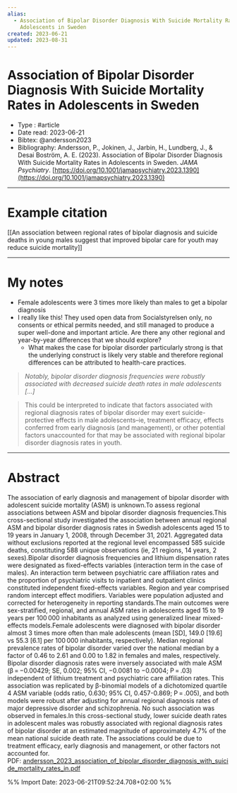 ```yaml
---
alias:
  - Association of Bipolar Disorder Diagnosis With Suicide Mortality Rates in
    Adolescents in Sweden
created: 2023-06-21
updated: 2023-08-31
---
```


# Association of Bipolar Disorder Diagnosis With Suicide Mortality Rates in Adolescents in Sweden

- Type : #article 
- Date read: 2023-06-21
- Bibtex: @andersson2023
- Bibliography: Andersson, P., Jokinen, J., Jarbin, H., Lundberg, J., & Desai Boström, A. E. (2023). Association of Bipolar Disorder Diagnosis With Suicide Mortality Rates in Adolescents in Sweden. _JAMA Psychiatry_. [https://doi.org/10.1001/jamapsychiatry.2023.1390](https://doi.org/10.1001/jamapsychiatry.2023.1390)

---
# Example citation

[[An association between regional rates of bipolar diagnosis and suicide deaths in young males suggest that improved bipolar care for youth may reduce suicide mortality]]

---
# My notes
- Female adolescents were 3 times more likely than males to get a bipolar diagnosis
- I really like this! They used open data from Socialstyrelsen only, no consents or ethical permits needed, and still managed to produce a super well-done and important article. Are there any other regional and year-by-year differences that we should explore? 
	- What makes the case for bipolar disorder particularly strong is that the underlying construct is likely very stable and therefore regional differences can be attributed to health-care practices.

> *Notably, bipolar disorder diagnosis frequencies were robustly associated with decreased suicide death rates in male adolescents [...]*

> This could be interpreted to indicate that factors associated with regional diagnosis rates of bipolar disorder may exert suicide-protective effects in male adolescents–ie, treatment efficacy, effects conferred from early diagnosis (and management), or other potential factors unaccounted for that may be associated with regional bipolar disorder diagnosis rates in youth.


---

# Abstract
The association of early diagnosis and management of bipolar disorder with adolescent suicide mortality (ASM) is unknown.To assess regional associations between ASM and bipolar disorder diagnosis frequencies.This cross-sectional study investigated the association between annual regional ASM and bipolar disorder diagnosis rates in Swedish adolescents aged 15 to 19 years in January 1, 2008, through December 31, 2021. Aggregated data without exclusions reported at the regional level encompassed 585 suicide deaths, constituting 588 unique observations (ie, 21 regions, 14 years, 2 sexes).Bipolar disorder diagnosis frequencies and lithium dispensation rates were designated as fixed-effects variables (interaction term in the case of males). An interaction term between psychiatric care affiliation rates and the proportion of psychiatric visits to inpatient and outpatient clinics constituted independent fixed-effects variables. Region and year comprised random intercept effect modifiers. Variables were population adjusted and corrected for heterogeneity in reporting standards.The main outcomes were sex-stratified, regional, and annual ASM rates in adolescents aged 15 to 19 years per 100 000 inhabitants as analyzed using generalized linear mixed-effects models.Female adolescents were diagnosed with bipolar disorder almost 3 times more often than male adolescents (mean [SD], 149.0 [19.6] vs 55.3 [6.1] per 100 000 inhabitants, respectively). Median regional prevalence rates of bipolar disorder varied over the national median by a factor of 0.46 to 2.61 and 0.00 to 1.82 in females and males, respectively. Bipolar disorder diagnosis rates were inversely associated with male ASM (β = −0.00429; SE, 0.002; 95% CI, −0.0081 to −0.0004; P = .03) independent of lithium treatment and psychiatric care affiliation rates. This association was replicated by β-binomial models of a dichotomized quartile 4 ASM variable (odds ratio, 0.630; 95% CI, 0.457-0.869; P = .005), and both models were robust after adjusting for annual regional diagnosis rates of major depressive disorder and schizophrenia. No such association was observed in females.In this cross-sectional study, lower suicide death rates in adolescent males was robustly associated with regional diagnosis rates of bipolar disorder at an estimated magnitude of approximately 4.7% of the mean national suicide death rate. The associations could be due to treatment efficacy, early diagnosis and management, or other factors not accounted for.
PDF: [andersson_2023_association_of_bipolar_disorder_diagnosis_with_suicide_mortality_rates_in.pdf](file:///Users/oskarflygare/Library/CloudStorage/OneDrive-KarolinskaInstitutet/30-39%20Resources/37%20-%20Personal%20research%20library/zotero-articles/Andersson/andersson_2023_association_of_bipolar_disorder_diagnosis_with_suicide_mortality_rates_in.pdf)

%% Import Date: 2023-06-21T09:52:24.708+02:00 %%
